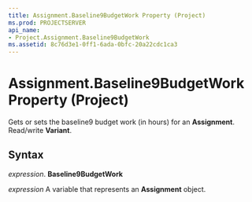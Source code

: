 ```yaml
---
title: Assignment.Baseline9BudgetWork Property (Project)
ms.prod: PROJECTSERVER
api_name:
- Project.Assignment.Baseline9BudgetWork
ms.assetid: 8c76d3e1-0ff1-6ada-0bfc-20a22cdc1ca3
---
```



# Assignment.Baseline9BudgetWork Property (Project)

Gets or sets the baseline9 budget work (in hours) for an  **Assignment**. Read/write **Variant**.


## Syntax

 _expression_. **Baseline9BudgetWork**

 _expression_ A variable that represents an **Assignment** object.


